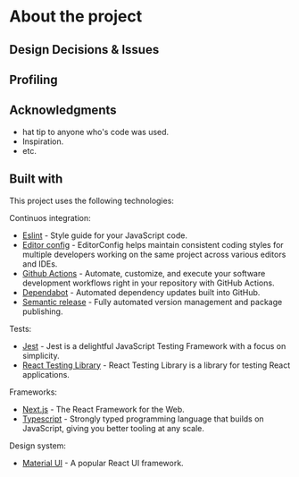 # About the project

## Design Decisions & Issues

## Profiling

## Acknowledgments

- hat tip to anyone who's code was used.
- Inspiration.
- etc.

## Built with

This project uses the following technologies:

Continuos integration:

- [Eslint](https://eslint.org/) - Style guide for your JavaScript code.
- [Editor config](https://editorconfig.org/) - EditorConfig helps maintain consistent coding styles for multiple developers working on the same project across various editors and IDEs.
- [Github Actions](https://docs.github.com/en/actions) - Automate, customize, and execute your software development workflows right in your repository with GitHub Actions.
- [Dependabot](https://github.com/dependabot) - Automated dependency updates built into GitHub.
- [Semantic release](https://github.com/semantic-release) - Fully automated version management and package publishing.

Tests:

- [Jest](https://jestjs.io/) - Jest is a delightful JavaScript Testing Framework with a focus on simplicity.
- [React Testing Library](https://testing-library.com/docs/react-testing-library/intro/) - React Testing Library is a library for testing React applications.

Frameworks:

- [Next.js](https://nextjs.org/) - The React Framework for the Web.
- [Typescript](https://www.typescriptlang.org/) - Strongly typed programming language that builds on JavaScript, giving you better tooling at any scale.

Design system:

- [Material UI](https://material-ui.com/pt/) - A popular React UI framework.

